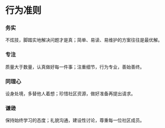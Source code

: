 # 行为准则

### 务实
不炫技，脚踏实地解决问题才是真；简单、易读、易维护的方案往往是最优解。

### 专注
质量大于数量，认真做好每一件事；注重细节，行为专业，善始善终。

### 同理心
设身处境，多替他人着想；珍惜社区资源，做好准备再提出请求。

### 谦逊
保持始终学习的态度；礼貌沟通，建设性讨论，尊重每一位社区成员。
